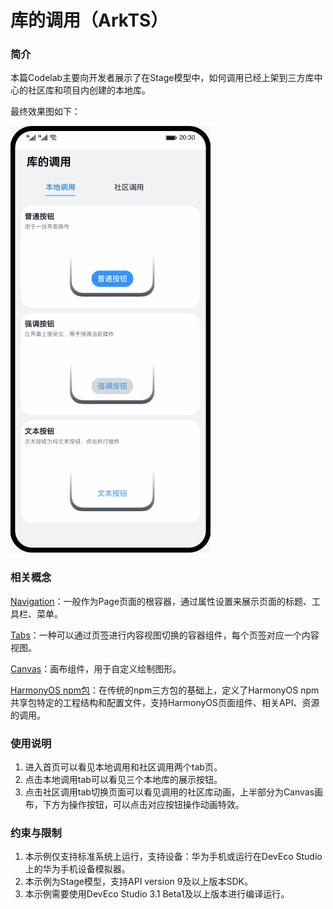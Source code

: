 # 库的调用（ArkTS）

### 简介

本篇Codelab主要向开发者展示了在Stage模型中，如何调用已经上架到三方库中心的社区库和项目内创建的本地库。

最终效果图如下：

![image](screenshots/device/thirdpartylibrary.gif)

### 相关概念

[Navigation](https://developer.harmonyos.com/cn/docs/documentation/doc-references/ts-basic-components-navigation-0000001333800549)：一般作为Page页面的根容器，通过属性设置来展示页面的标题、工具栏、菜单。

[Tabs](https://developer.harmonyos.com/cn/docs/documentation/doc-references/ts-container-tabs-0000001281001258)：一种可以通过页签进行内容视图切换的容器组件，每个页签对应一个内容视图。

[Canvas](https://developer.harmonyos.com/cn/docs/documentation/doc-references/ts-components-canvas-canvas-0000001333641081)：画布组件，用于自定义绘制图形。

[HarmonyOS npm包](https://developer.harmonyos.com/cn/docs/documentation/doc-guides/creating_har_api8-0000001341502357)：在传统的npm三方包的基础上，定义了HarmonyOS npm共享包特定的工程结构和配置文件，支持HarmonyOS页面组件、相关API、资源的调用。

### 使用说明

1. 进入首页可以看见本地调用和社区调用两个tab页。
2. 点击本地调用tab可以看见三个本地库的展示按钮。
3. 点击社区调用tab切换页面可以看见调用的社区库动画，上半部分为Canvas画布，下方为操作按钮，可以点击对应按钮操作动画特效。

### 约束与限制

1. 本示例仅支持标准系统上运行，支持设备：华为手机或运行在DevEco Studio上的华为手机设备模拟器。
2. 本示例为Stage模型，支持API version 9及以上版本SDK。
3. 本示例需要使用DevEco Studio 3.1 Beta1及以上版本进行编译运行。